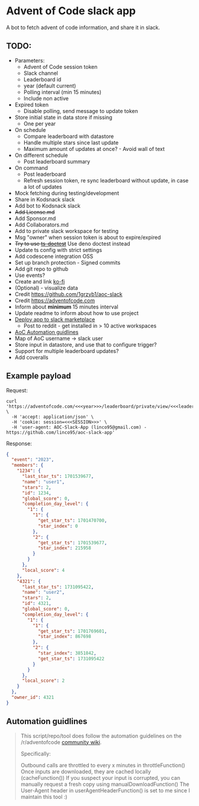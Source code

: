 # Advent of Code slack app
A bot to fetch advent of code information, and share it in slack.

## TODO:
- Parameters:
  - Advent of Code session token
  - Slack channel
  - Leaderboard id
  - year (default current)
  - Polling interval (min 15 minutes)
  - Include non active
- Expired token
  - Disable polling, send message to update token
- Store initial state in data store if missing
  - One per year
- On schedule
  - Compare leaderboard with datastore
  - Handle multiple stars since last update
  - Maximum amount of updates at once? - Avoid wall of text
- On different schedule 
  - Post leaderboard summary
- On command
  - Post leaderboard
  - Refresh session token, re sync leaderboard without update, in case a lot of updates
- Mock fetching during testing/development
- Share in Kodsnack slack
- Add bot to Kodsnack slack
- ~~Add License.md~~
- Add Sponsor.md
- Add Collaborators.md
- Add to private slack workspace for testing
- Msg "owner" when session token is about to expire/expired
- ~~Try to use [ts-doctest](https://github.com/danr/doctest-ts)~~ Use deno doctest instead
- Update ts config with strict settings
- Add codescene integration OSS
- Set up branch protection - Signed commits
- Add git repo to github
- Use events?
- Create and link [ko-fi](https://ko-fi.com/)
- (Optional) - visualize data
- Credit https://github.com/1grzyb1/aoc-slack
- Credit https://adventofcode.com
- Inform about **minimum** 15 minutes interval
- Update readme to inform about how to use project
- [Deploy app to slack marketplace](https://api.slack.com/slack-marketplace/using)
  - Post to reddit - get installed in > 10 active workspaces
- [AoC Automation guidlines](https://www.reddit.com/r/adventofcode/wiki/faqs/automation/)
- Map of AoC username -> slack user
- Store input in datastore, and use that to configure trigger? 
- Support for multiple leaderboard updates?
- Add coveralls

## Example payload
Request:
```shell
curl 'https://adventofcode.com/<<<year>>>/leaderboard/private/view/<<<leaderboarid>>>.json' \
  -H 'accept: application/json' \
  -H 'cookie: session=<<<SESSION>>>' \
  -H 'user-agent: AOC-Slack-App (linco95@gmail.com) - https://github.com/linco95/aoc-slack-app'
  ```

  Response:
```json
{
  "event": "2023",
  "members": {
    "1234": {
      "last_star_ts": 1701539677,
      "name": "user1",
      "stars": 2,
      "id": 1234,
      "global_score": 0,
      "completion_day_level": {
        "1": {
          "1": {
            "get_star_ts": 1701470700,
            "star_index": 0
          },
          "2": {
            "get_star_ts": 1701539677,
            "star_index": 215958
          }
        }
      },
      "local_score": 4
    },
    "4321": {
      "last_star_ts": 1731095422,
      "name": "user2",
      "stars": 2,
      "id": 4321,
      "global_score": 0,
      "completion_day_level": {
        "1": {
          "1": {
            "get_star_ts": 1701769601,
            "star_index": 867698
          },
          "2": {
            "star_index": 3851842,
            "get_star_ts": 1731095422
          }
        }
      },
      "local_score": 2
    }
  },
  "owner_id": 4321
}
```

## Automation guidlines
> This script/repo/tool does follow the automation guidelines on the /r/adventofcode [community wiki](https://www.reddit.com/r/adventofcode/wiki/faqs/automation). 
>
>Specifically:
> 
> Outbound calls are throttled to every x minutes in throttleFunction()
> Once inputs are downloaded, they are cached locally (cacheFunction())
> If you suspect your input is corrupted, you can manually request a fresh copy using manualDownloadFunction()
> The User-Agent header in userAgentHeaderFunction() is set to me since I maintain this tool :)
